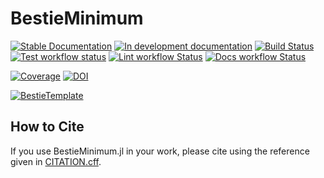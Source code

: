 # BestieMinimum

[![Stable Documentation](https://img.shields.io/badge/docs-stable-blue.svg)](https://abelsiqueira.github.io/BestieMinimum.jl/stable)
[![In development documentation](https://img.shields.io/badge/docs-dev-blue.svg)](https://abelsiqueira.github.io/BestieMinimum.jl/dev)
[![Build Status](https://github.com/abelsiqueira/BestieMinimum.jl/workflows/Test/badge.svg)](https://github.com/abelsiqueira/BestieMinimum.jl/actions)
[![Test workflow status](https://github.com/abelsiqueira/BestieMinimum.jl/actions/workflows/Test.yml/badge.svg?branch=main)](https://github.com/abelsiqueira/BestieMinimum.jl/actions/workflows/Test.yml?query=branch%3Amain)
[![Lint workflow Status](https://github.com/abelsiqueira/BestieMinimum.jl/actions/workflows/Lint.yml/badge.svg?branch=main)](https://github.com/abelsiqueira/BestieMinimum.jl/actions/workflows/Lint.yml?query=branch%3Amain)
[![Docs workflow Status](https://github.com/abelsiqueira/BestieMinimum.jl/actions/workflows/Docs.yml/badge.svg?branch=main)](https://github.com/abelsiqueira/BestieMinimum.jl/actions/workflows/Docs.yml?query=branch%3Amain)

[![Coverage](https://codecov.io/gh/abelsiqueira/BestieMinimum.jl/branch/main/graph/badge.svg)](https://codecov.io/gh/abelsiqueira/BestieMinimum.jl)
[![DOI](https://zenodo.org/badge/DOI/FIXME)](https://doi.org/FIXME)


[![BestieTemplate](https://img.shields.io/endpoint?url=https://raw.githubusercontent.com/JuliaBesties/BestieTemplate.jl/main/docs/src/assets/badge.json)](https://github.com/JuliaBesties/BestieTemplate.jl)

## How to Cite

If you use BestieMinimum.jl in your work, please cite using the reference given in [CITATION.cff](https://github.com/abelsiqueira/BestieMinimum.jl/blob/main/CITATION.cff).



